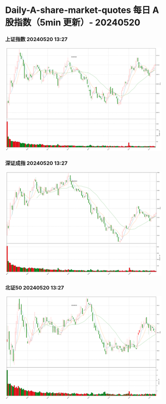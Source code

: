 
# Daily-A-share-market-quotes 每日 A 股指数（5min 更新）- 20240520

### 上证指数 20240520 13:27
![](./fig/2024/5/20240520-sh000001.png)

### 深证成指 20240520 13:27
![](./fig/2024/5/20240520-sz399001.png)

### 北证50 20240520 13:27
![](./fig/2024/5/20240520-bj899050.png)
